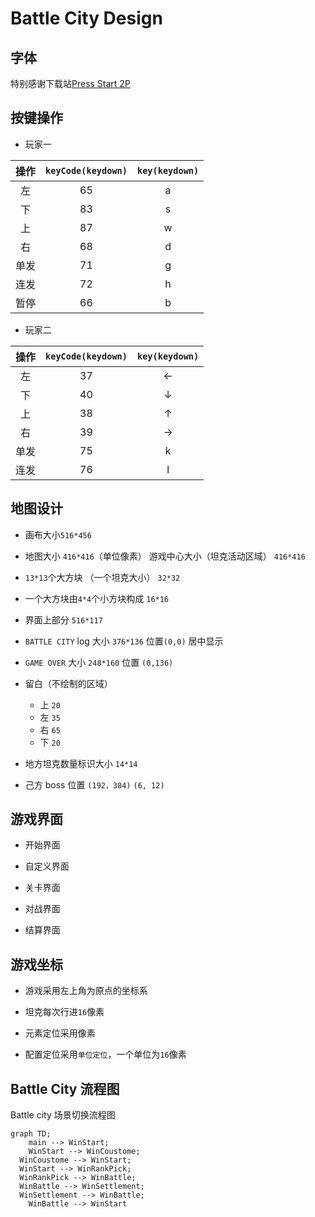 # Battle City Design

## 字体

特别感谢下载站[Press Start 2P](https://www.onlinedown.net/soft/1121982.htm)

## 按键操作

- 玩家一

| 操作 | `keyCode(keydown)` | `key(keydown)` |
| :--: | :----------------: | :------------: |
|  左  |         65         |       a        |
|  下  |         83         |       s        |
|  上  |         87         |       w        |
|  右  |         68         |       d        |
| 单发 |         71         |       g        |
| 连发 |         72         |       h        |
| 暂停 |         66         |       b        |

- 玩家二

| 操作 | `keyCode(keydown)` | `key(keydown)` |
| :--: | :----------------: | :------------: |
|  左  |         37         |       ←        |
|  下  |         40         |       ↓        |
|  上  |         38         |       ↑        |
|  右  |         39         |       →        |
| 单发 |         75         |       k        |
| 连发 |         76         |       l        |

## 地图设计

- 画布大小`516*456`
- 地图大小 `416*416`（单位像素） 游戏中心大小（坦克活动区域） `416*416`
- `13*13`个大方块 （一个坦克大小） `32*32`
- 一个大方块由`4*4`个小方块构成 `16*16`
- 界面上部分 `516*117`
- `BATTLE CITY` log 大小 `376*136` 位置`(0,0)` 居中显示
- `GAME OVER` 大小 `248*160` 位置 `(0,136)`
- 留白（不绘制的区域）

  - 上 `20`
  - 左 `35`
  - 右 `65`
  - 下 `20`

- 地方坦克数量标识大小 `14*14`
- 己方 boss 位置 `(192，384)` `(6, 12)`

## 游戏界面

- 开始界面

- 自定义界面

- 关卡界面

- 对战界面

- 结算界面

## 游戏坐标

- 游戏采用左上角为原点的坐标系

- 坦克每次行进`16`像素

- 元素定位采用像素

- 配置定位采用`单位定位`，一个单位为`16`像素

## Battle City 流程图

Battle city 场景切换流程图

```mermaid
graph TD;
	main --> WinStart;
	WinStart --> WinCoustome;
  WinCoustome --> WinStart;
  WinStart --> WinRankPick;
  WinRankPick --> WinBattle;
  WinBattle --> WinSettlement;
  WinSettlement --> WinBattle;
	WinBattle --> WinStart
```
